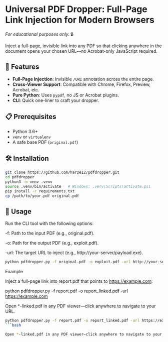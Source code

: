 

# Universal PDF Dropper: Full-Page Link Injection for Modern Browsers

*For educational purposes only.* 🔒

Inject a full-page, invisible link into any PDF so that clicking anywhere in the document opens your chosen URL—no Acrobat-only JavaScript required.

## 🚀 Features
- **Full-Page Injection**: Invisible `/URI` annotation across the entire page.
- **Cross-Viewer Support**: Compatible with Chrome, Firefox, Preview, Acrobat, etc.
- **Pure Python**: Uses `pypdf`, no JS or Acrobat plugins.
- **CLI**: Quick one-liner to craft your dropper.

## 📋 Prerequisites
- Python 3.6+
- `venv` or `virtualenv`
- A safe base PDF (`original.pdf`)

## 🛠️ Installation
```bash
git clone https://github.com/harze12/pdfdropper.git
cd pdfdropper
python3 -m venv .venv
source .venv/bin/activate   # Windows: .venv\Scripts\activate.ps1
pip install -r requirements.txt
cp /path/to/your.pdf original.pdf
```


## 🔧 Usage

Run the CLI tool with the following options:

-f: Path to the input PDF (e.g., original.pdf).

-o: Path for the output PDF (e.g., exploit.pdf).

-url: The target URL to inject (e.g., http://your-server/payload.exe).


```bash
python pdfdropper.py -f original.pdf -o exploit.pdf -url http://your-server/payload.exe
```

Example

Inject a full-page link into report.pdf that points to https://example.com:

python pdfdropper.py -f report.pdf -o report_linked.pdf -url https://example.com

Open *-linked.pdf in any PDF viewer—click anywhere to navigate to your URL.


```bash
python pdfdropper.py -f report.pdf -o report_linked.pdf -url https://example.com
```bash

Open *-linked.pdf in any PDF viewer—click anywhere to navigate to your URL.
